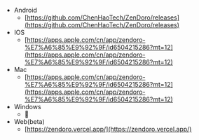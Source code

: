 - Android
    - [https://github.com/ChenHaoTech/ZenDoro/releases](https://github.com/ChenHaoTech/ZenDoro/releases)
- IOS
    - [https://apps.apple.com/cn/app/zendoro-%E7%A6%85%E9%92%9F/id6504215286?mt=12](https://apps.apple.com/cn/app/zendoro-%E7%A6%85%E9%92%9F/id6504215286?mt=12)
- Mac
    - [https://apps.apple.com/cn/app/zendoro-%E7%A6%85%E9%92%9F/id6504215286?mt=12](https://apps.apple.com/cn/app/zendoro-%E7%A6%85%E9%92%9F/id6504215286?mt=12)
- Windows
    - 🚧
- Web(beta)
    - [https://zendoro.vercel.app/](https://zendoro.vercel.app/)